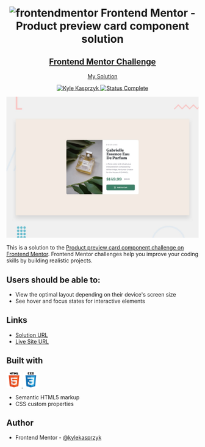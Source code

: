 <div id="top"></div>

<div align="center">
  <h1><img src="https://www.frontendmentor.io/static/images/logo-mobile.svg" alt="frontendmentor"> Frontend Mentor - Product preview card component solution</h1>
  <h2>
    <a href="https://www.frontendmentor.io/challenges/product-preview-card-component-GO7UmttRfa"><strong>Frontend Mentor Challenge</strong></a>  </h2>
    <p>
    <a href="https://www.frontendmentor.io/solutions/product-preview-card-component-Rp7ja0QZh9">My Solution</a>
  </p>
</div>

<!-- bagdes -->
<div align="center">
  <!-- profile -->
  <a href="https://www.frontendmentor.io/profile/kylekasprzyk">
    <img src="https://img.shields.io/badge/Profile-Kyle%20Kasprzyk-blue" alt="Kyle Kasprzyk">
  </a>
  <!-- status -->
    <a href="#">
    <img src="https://img.shields.io/badge/Status-Complete-brightgreen" alt="Status Complete">
  </a>
</div>

![](./design/desktop-preview.jpg)

This is a solution to the [Product preview card component challenge on Frontend Mentor](https://www.frontendmentor.io/challenges/product-preview-card-component-GO7UmttRfa). Frontend Mentor challenges help you improve your coding skills by building realistic projects. 

## Users should be able to:

- View the optimal layout depending on their device's screen size
- See hover and focus states for interactive elements

## Links

- [Solution URL](https://www.frontendmentor.io/solutions/product-preview-card-component-Rp7ja0QZh9)
- [Live Site URL](https://kylekasprzyk.github.io/Frontend-Mentor-Product-preview-card-component/)

## Built with

<a href="https://www.w3.org/html/" target="_blank" rel="noreferrer"> <img src="https://raw.githubusercontent.com/devicons/devicon/master/icons/html5/html5-original-wordmark.svg" alt="html5" width="40" height="40"/> </a> <a href="https://www.w3schools.com/css/" target="_blank" rel="noreferrer"> <img src="https://raw.githubusercontent.com/devicons/devicon/master/icons/css3/css3-original-wordmark.svg" alt="css3" width="40" height="40"/> </a>

- Semantic HTML5 markup
- CSS custom properties

## Author

- Frontend Mentor - [@kylekasprzyk](https://www.frontendmentor.io/profile/kylekasprzyk)
